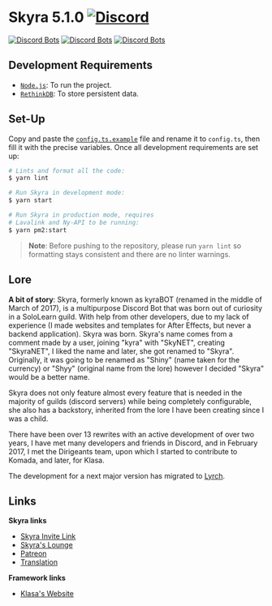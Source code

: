 # Skyra 5.1.0 [![Discord](https://discordapp.com/api/guilds/254360814063058944/embed.png)](https://skyra.pw/join)

[![Discord Bots](https://discordbots.org/api/widget/status/266624760782258186.svg?noavatar=true)](https://discordbots.org/bot/266624760782258186)
[![Discord Bots](https://discordbots.org/api/widget/servers/266624760782258186.svg?noavatar=true)](https://discordbots.org/bot/266624760782258186)
[![Discord Bots](https://discordbots.org/api/widget/upvotes/266624760782258186.svg?noavatar=true)](https://discordbots.org/bot/266624760782258186)

## Development Requirements

- [`Node.js`]: To run the project.
- [`RethinkDB`]: To store persistent data.

[`Node.js`]: https://nodejs.org/en/download/current/
[`RethinkDB`]: https://rethinkdb.com/docs/install/

## Set-Up

Copy and paste the [`config.ts.example`] file and rename it to `config.ts`, then fill it with the precise variables.
Once all development requirements are set up:

```bash
# Lints and format all the code:
$ yarn lint

# Run Skyra in development mode:
$ yarn start

# Run Skyra in production mode, requires
# Lavalink and Ny-API to be running:
$ yarn pm2:start
```

> **Note**: Before pushing to the repository, please run `yarn lint` so formatting stays consistent and there are no
linter warnings.

[`config.ts.example`]: /config.ts.example

## Lore

**A bit of story**: Skyra, formerly known as kyraBOT (renamed in the middle of March of 2017), is a multipurpose Discord
Bot that was born out of curiosity in a SoloLearn guild. With help from other developers, due to my lack of experience
(I made websites and templates for After Effects, but never a backend application). Skyra was born. Skyra's name comes
from a comment made by a user, joining "kyra" with "SkyNET", creating "SkyraNET", I liked the name and later, she got
renamed to "Skyra". Originally, it was going to be renamed as "Shiny" (name taken for the currency) or "Shyy" (original
name from the lore) however I decided "Skyra" would be a better name.

Skyra does not only feature almost every feature that is needed in the majority of guilds (discord servers) while being
completely configurable, she also has a backstory, inherited from the lore I have been creating since I was a child.

There have been over 13 rewrites with an active development of over two years, I have met many developers and friends in
Discord, and in February 2017, I met the Dirigeants team, upon which I started to contribute to Komada, and later, for
Klasa.

The development for a next major version has migrated to [Lyrch].

[Lyrch]: https://github.com/kyranet/Lyrch

## Links

**Skyra links**

- [Skyra Invite Link](https://skyra.pw/invite)
- [Skyra's Lounge](https://skyra.pw/join)
- [Patreon](https://www.patreon.com/kyranet)
- [Translation](https://skyra.pw/translate)

**Framework links**

- [Klasa's Website](https://klasa.js.org)
